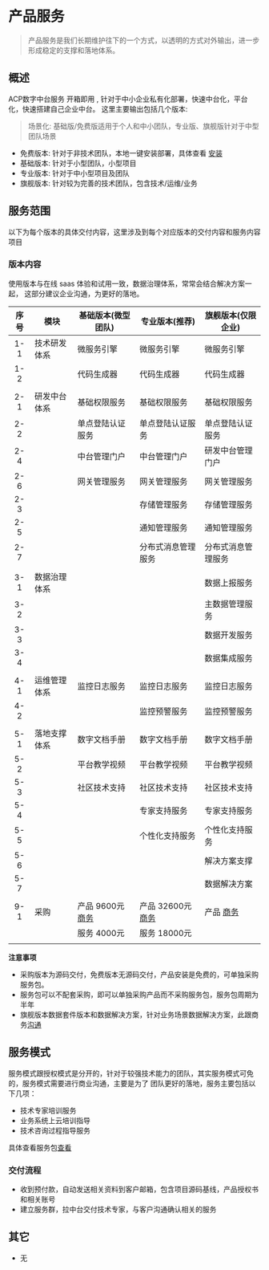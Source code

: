 # 产品服务

> 产品服务是我们长期维护往下的一个方式，以透明的方式对外输出，进一步形成稳定的支撑和落地体系。

## 概述

ACP数字中台服务 开箱即用 , 针对于中小企业私有化部署，快速中台化，平台化，快速搭建自己企业中台。
这里主要输出包括几个版本:

> 场景化: 基础版/免费版适用于个人和中小团队，专业版、旗舰版针对于中型团队场景

- 免费版本: 针对于非技术团队，本地一键安装部署，具体查看 [安装](/operation/81_install/)
- 基础版本: 针对于小型团队，小型项目
- 专业版本: 针对于中小型项目及团队
- 旗舰版本: 针对较为完善的技术团队，包含技术/运维/业务


## 服务范围

以下为每个版本的具体交付内容，这里涉及到每个对应版本的交付内容和服务内容项目

### 版本内容

使用版本与在线 saas 体验和试用一致，数据治理体系，常常会结合解决方案一起，
这部分建议企业沟通，为更好的落地。

| 序号 | 模块         | 基础版本(微型团队)         | 专业版本(推荐)              | 旗舰版本(仅限企业)   |
|:----:|--------------|----------------------------|-----------------------------|----------------------|
| 1-1  | 技术研发体系 | 微服务引擎                 | 微服务引擎                  | 微服务引擎           |
| 1-2  |              | 代码生成器                 | 代码生成器                  | 代码生成器           |
|      |              |                            |                             |                      |
| 2-1  | 研发中台体系 | 基础权限服务               | 基础权限服务                | 基础权限服务         |
| 2-2  |              | 单点登陆认证服务           | 单点登陆认证服务            | 单点登陆认证服务     |
| 2-4  |              | 中台管理门户               | 中台管理门户                | 研发中台管理门户     |
| 2-6  |              | 网关管理服务               | 网关管理服务                | 网关管理服务         |
| 2-3  |              |                            | 存储管理服务                | 存储管理服务         |
| 2-5  |              |                            | 通知管理服务                | 通知管理服务         |
| 2-7  |              |                            | 分布式消息管理服务          | 分布式消息管理服务   |
|      |              |                            |                             |                      |
| 3-1  | 数据治理体系 |                            |                             | 数据上报服务         |
| 3-2  |              |                            |                             | 主数据管理服务       |
| 3-3  |              |                            |                             | 数据开发服务         |
| 3-4  |              |                            |                             | 数据集成服务         |
|      |              |                            |                             |                      |
| 4-1  | 运维管理体系 | 监控日志服务               | 监控日志服务                | 监控日志服务         |
| 4-2  |              |                        | 监控预警服务                | 监控预警服务         |
|      |              |                            |                             |                      |
| 5-1  | 落地支撑体系 | 数字文档手册               | 数字文档手册                | 数字文档手册         |
| 5-2  |              | 平台教学视频               | 平台教学视频                | 平台教学视频         |
| 5-3  |              | 社区技术支持               | 社区技术支持                | 社区技术支持         |
| 5-4  |              |                            | 专家支持服务                | 专家支持服务         |
| 5-5  |              |                            | 个性化支持服务         | 个性化支持服务       |
| 5-6  |              |                            |                             | 解决方案支撑         |
| 5-7  |              |                            |                             | 数据解决方案         |
|      |              |                            |                             |                      |
| 9-1  | 采购         | 产品 9600元[商务][base_01] | 产品 32600元[商务][base_02] | 产品 [商务][base_03] |
|      |              | 服务 4000元                | 服务 18000元                |                      |
|      |              |                            |                             |                      |

[base_00]: http://cloud.linesno.com
[base_01]: ./04_商务沟通.md
[base_01_s]: http://cloud.linesno.com
[base_02]: ./04_商务沟通.md
[base_02_s]: http://cloud.linesno.com
[base_03]: ./04_商务沟通.md
[base_03_s]: http://cloud.linesno.com

**注意事项**

- 采购版本为源码交付，免费版本无源码交付，产品安装是免费的，可单独采购服务包。
- 服务包可以不配套采购，即可以单独采购产品而不采购服务包，服务包周期为半年
- 旗舰版本数据套件版本和数据解决方案，针对业务场景数据解决方案，此跟商务[沟通](./04_商务沟通.md )

## 服务模式

服务模式跟授权模式是分开的，针对于较强技术能力的团队，其实服务模式可免的，服务模式需要进行商业沟通，主要是为了
团队更好的落地，服务主要包括以下几项：

- 技术专家培训服务
- 业务系统上云培训指导
- 技术咨询过程指导服务

具体查看服务包[查看](./03_%E6%9C%8D%E5%8A%A1%E5%86%85%E5%AE%B9.md)

### 交付流程

- 收到预付款，自动发送相关资料到客户邮箱，包含项目源码基线，产品授权书和相关账号
- 建立服务群，拉中台交付技术专家，与客户沟通确认相关的服务

## 其它

- 无

<style type="css">
.prices_table table{
  th:first-of-type {
      width: 50px;
  }
  th:nth-of-type(2) {
      width: 120px;
  }
}
</style>
